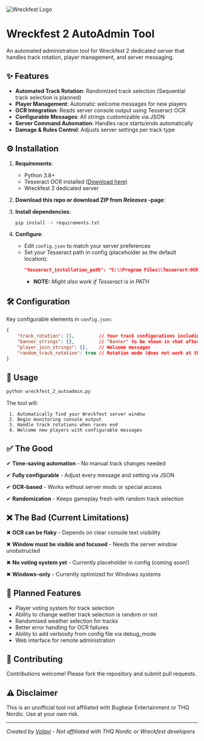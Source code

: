 
![Wreckfest Logo](https://wreckfest2.thqnordic.com/game-sites/wreckfest2/logo_wreckfest2.png)

# Wreckfest 2 AutoAdmin Tool

An automated administration tool for Wreckfest 2 dedicated server that handles track rotation, player management, and server messaging.

## ✨ Features

- **Automated Track Rotation**: Randomized track selection (Sequential track selection is planned)
- **Player Management**: Automatic welcome messages for new players
- **OCR Integration**: Reads server console output using Tesseract OCR
- **Configurable Messages**: All strings customizable via JSON
- **Server Command Automation**: Handles race starts/ends automatically
- **Damage & Rules Control**: Adjusts server settings per track type

## ⚙️ Installation

1. **Requirements**:
   - Python 3.8+
   - Tesseract OCR installed ([Download here](https://github.com/UB-Mannheim/tesseract/wiki))
   - Wreckfest 2 dedicated server
  
2. **Download this repo or download ZIP from *Releases* -page**:

3. **Install dependencies**:
   ```bash
   pip install -r requirements.txt
   ```
4. **Configure**:
   - Edit `config.json` to match your server preferences
   - Set your Tesseract path in config (placeholder as the default location):
     ```json
     "tesseract_installation_path": "C:\\Program Files\\Tesseract-OCR\\tesseract.exe"
     ```
      - **NOTE:** *Might also work if Tesseract is in PATH*

## 🛠️ Configuration

   Key configurable elements in `config.json`:
   ```json
   {
       "track_rotation": [],         // Your track configurations including: laps, bots, damage, etc...
       "banner_strings": {},         // "Banner" to be shown in chat after every race
       "player_join_strings": {},    // Welcome messages
       "random_track_rotation": true // Rotation mode (does not work at the moment)
   }
   ```
## 🚀 Usage

   ```bash
   python wreckfest_2_autoadmin.py
   ```
   The tool will:
   
     1. Automatically find your Wreckfest server window
     2. Begin monitoring console output
     3. Handle track rotations when races end
     4. Welcome new players with configurable messages

## ✅ The Good
   
   ✔ **Time-saving automation** - No manual track changes needed
   
   ✔ **Fully configurable** - Adjust every message and setting via JSON
   
   ✔ **OCR-based** - Works without server mods or special access
   
   ✔ **Randomization** - Keeps gameplay fresh with random track selection

## ❌ The Bad (Current Limitations)

   ✖ **OCR can be flaky** - Depends on clear console text visibility
   
   ✖ **Window must be visible and focused** - Needs the server window unobstructed
   
   ✖ **No voting system yet** - Currently placeholder in config (coming soon!)
   
   ✖ **Windows-only** - Currently optimized for Windows systems

## 🔮 Planned Features

  - Player voting system for track selection
  - Ability to change wether track selection is random or not
  - Randomised weather selection for tracks
  - Better error handling for OCR failures
  - Ability to add verbosity from config file via debug_mode
  - Web interface for remote administration

## 🤝 Contributing
   Contributions welcome! Please fork the repository and submit pull requests.

## ⚠️ Disclaimer

   This is an unofficial tool not affiliated with Bugbear Entertainment or THQ Nordic. Use at your own risk.

---

*Created by [Volavi](https://github.com/Volavi) - Not affiliated with THQ Nordic or Wreckfest developers*
